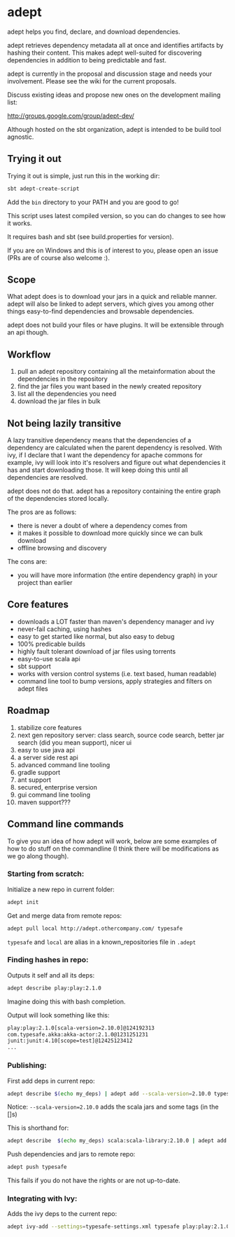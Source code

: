 # adept #

adept helps you find, declare, and download dependencies.

adept retrieves dependency metadata all at once and identifies artifacts by hashing their content.
This makes adept well-suited for discovering dependencies in addition to being predictable and fast.

adept is currently in the proposal and discussion stage and needs your involvement.
Please see the wiki for the current proposals.

Discuss existing ideas and propose new ones on the development mailing list:

  http://groups.google.com/group/adept-dev/

Although hosted on the sbt organization, adept is intended to be build tool agnostic.

## Trying it out ##
Trying it out is simple, just run this in the working dir:
```bash
sbt adept-create-script
```
Add the `bin` directory to your PATH and you are good to go!

This script uses latest compiled version, so you can do changes to see how it works.

It requires bash and sbt (see build.properties for version). 

If you are on Windows and this is of interest to you, please open an issue (PRs are of course also welcome :).

## Scope ##

What adept does is to download your jars in a quick and reliable manner.
adept will also be linked to adept servers, which gives you among other things easy-to-find dependencies and browsable dependencies.

adept does not build your files or have plugins. It will be extensible through an api though.

## Workflow ##

1. pull an adept repository containing all the metainformation about the dependencies in the repository
2. find the jar files you want based in the newly created repository
3. list all the dependencies you need
4. download the jar files in bulk

## Not being lazily transitive ##

A lazy transitive dependency means that the dependencies of a dependency are calculated when the parent dependency is resolved.
With ivy, if I declare that I want the dependency for apache commons for example, ivy  will look into it's resolvers and figure out what dependencies it has and start downloading those. It will keep doing this  until all dependencies are resolved.

adept does not do that. adept has a repository containing the entire graph of the dependencies stored locally.

The pros are as follows:
- there is never a doubt of where a dependency comes from
- it makes it possible to download more quickly since we can bulk download
- offline browsing and discovery

The cons are:
- you will have more information (the entire dependency graph) in your project than earlier

## Core features ##

- downloads a LOT faster than maven's dependency manager and ivy
- never-fail caching, using hashes
- easy to get started like normal, but also easy to debug
- 100% predicable builds
- highly fault tolerant download of jar files using torrents
- easy-to-use scala api
- sbt support
- works with version control systems (i.e. text based, human readable)
- command line tool to bump versions, apply strategies and filters on adept files

## Roadmap ##

1. stabilize core features
2. next gen repository server: class search, source code search, better jar search (did you mean support), nicer ui
3. easy to use java api
4. a server side rest api
5. advanced command line tooling
6. gradle support
7. ant support
8. secured, enterprise version
9. gui command line tooling
10. maven support???

## Command line commands ##
To give you an idea of how adept will work, below are some examples of how to do stuff on the commandline (I think there will be modifications as we go along though). 

### Starting from scratch: ###
Initialize a new repo in current folder: 
```bash
adept init
```

Get and merge data from remote repos: 
```bash
adept pull local http://adept.othercompany.com/ typesafe
```
`typesafe` and `local` are alias in a known_repositories file in `.adept`

### Finding hashes in repo: ###
Outputs it self and all its deps: 
```bash
adept describe play:play:2.1.0
```
Imagine doing this with bash completion.

Output will look something like this: 
```bash
play:play:2.1.0[scala-version=2.10.0]@124192313
com.typesafe.akka:akka-actor:2.1.0@1231251231
junit:junit:4.10[scope=test]@12425123412
...
```

### Publishing: ###
First add deps in current repo: 
```bash
adept describe $(echo my_deps) | adept add --scala-version=2.10.0 typesafe play:play:2.1.0 target/play.jar
```
Notice: `--scala-version=2.10.0` adds the scala jars and some tags (in the []s)

This is shorthand for: 
```bash
adept describe  $(echo my_deps) scala:scala-library:2.10.0 | adept add typesafe play:play:2.1.0[scala-version=2.10.0] target/play.jar
```

Push dependencies and jars to remote repo: 
```bash
adept push typesafe
```
This fails if you do not have the rights or are not up-to-date.

### Integrating with Ivy: ###
Adds the ivy deps to the current repo: 
```bash
adept ivy-add --settings=typesafe-settings.xml typesafe play:play:2.1.0
```
